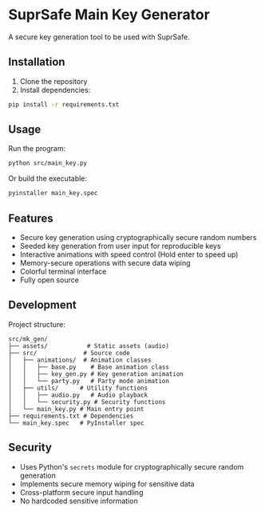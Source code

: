 # SuprSafe Main Key Generator

A secure key generation tool to be used with SuprSafe.

## Installation

1. Clone the repository
2. Install dependencies:

```bash
pip install -r requirements.txt
```

## Usage

Run the program:

```bash
python src/main_key.py
```

Or build the executable:

```bash
pyinstaller main_key.spec
```

## Features

- Secure key generation using cryptographically secure random numbers
- Seeded key generation from user input for reproducible keys
- Interactive animations with speed control (Hold enter to speed up)
- Memory-secure operations with secure data wiping
- Colorful terminal interface
- Fully open source

## Development

Project structure:

```
src/mk_gen/
├── assets/           # Static assets (audio)
├── src/             # Source code
│   ├── animations/  # Animation classes
│   │   ├── base.py    # Base animation class
│   │   ├── key_gen.py # Key generation animation
│   │   └── party.py   # Party mode animation
│   ├── utils/      # Utility functions
│   │   ├── audio.py   # Audio playback
│   │   └── security.py # Security functions
│   └── main_key.py # Main entry point
├── requirements.txt # Dependencies
└── main_key.spec   # PyInstaller spec
```

## Security

- Uses Python's `secrets` module for cryptographically secure random generation
- Implements secure memory wiping for sensitive data
- Cross-platform secure input handling
- No hardcoded sensitive information
